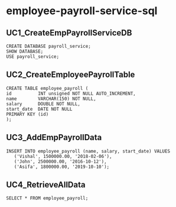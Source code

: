 # employee-payroll-service-sql
## UC1_CreateEmpPayrollServiceDB
```
CREATE DATABASE payroll_service;
SHOW DATABASE;
USE payroll_service;
```
## UC2_CreateEmployeePayrollTable
```
CREATE TABLE employee_payroll (
id          INT unsigned NOT NULL AUTO_INCREMENT,
name        VARCHAR(150) NOT NULL,
salary      DOUBLE NOT NULL,
start_date  DATE NOT NULL
PRIMARY KEY (id)
);
```
## UC3_AddEmpPayrollData
```
INSERT INTO employee_payroll (name, salary, start_date) VALUES
   ('Vishal', 1500000.00, '2018-02-06'),
   ('John', 2500000.00, '2016-10-12'),
   ('Asifa', 1800000.00, '2019-10-10');
```
## UC4_RetrieveAllData
```SELECT * FROM employee_payroll;```